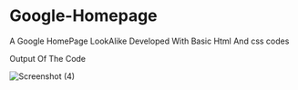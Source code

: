 # Google-Homepage
A Google HomePage LookAlike Developed With Basic Html And css codes

Output Of The Code 

![Screenshot (4)](https://user-images.githubusercontent.com/109412588/185801009-ce7a1325-a643-4804-86da-8ed5893dd457.png)

